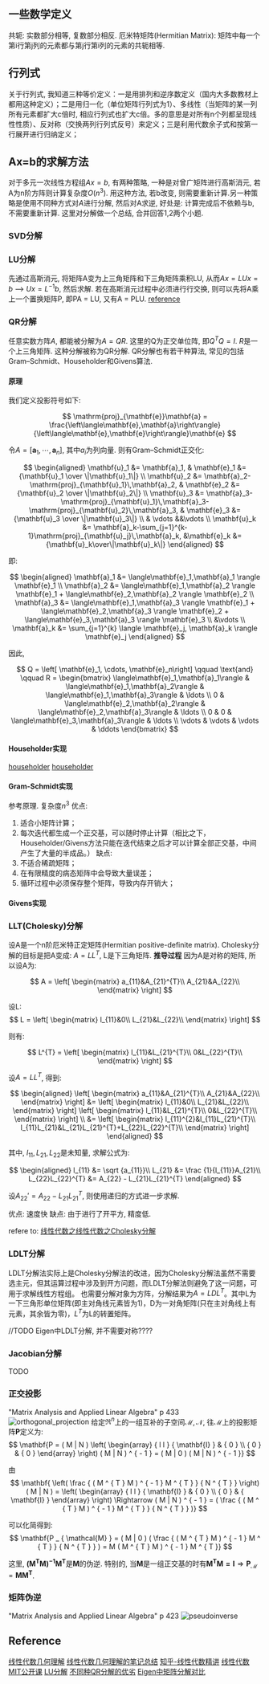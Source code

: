 ## 一些数学定义
共轭: 实数部分相等, 复数部分相反.
厄米特矩阵(Hermitian Matrix): 矩阵中每一个第i行第j列的元素都与第j行第i列的元素的共轭相等.

## 行列式
关于行列式, 我知道三种等价定义：一是用排列和逆序数定义（国内大多数教材上都用这种定义）；二是用归一化（单位矩阵行列式为1）、多线性（当矩阵的某一列所有元素都扩大c倍时, 相应行列式也扩大c倍。多的意思是对所有n个列都呈现线性性质）、反对称（交换两列行列式反号）来定义；三是利用代数余子式和按第一行展开进行归纳定义；

## Ax=b的求解方法
对于多元一次线性方程组$Ax=b$, 有两种策略, 一种是对曾广矩阵进行高斯消元, 若A为n阶方阵则计算复杂度$O(n^3)$. 用这种方法, 若b改变, 则需要重新计算.另一种策略是使用不同种方式对$A$进行分解, 然后对A求逆, 好处是: 计算完成后不依赖与b, 不需要重新计算. 这里对分解做一个总结, 合并回答1,2两个小题.

### SVD分解

### LU分解
先通过高斯消元, 将矩阵A变为上三角矩阵和下三角矩阵乘积LU, 从而$Ax = LUx = b$ --> $Ux = L^{-1}b$, 然后求解. 若在高斯消元过程中必须进行行交换, 则可以先将A乘上一个置换矩阵P, 即PA = LU, 又有A = PLU.
[reference](https://www.cnblogs.com/bigmonkey/p/9555710.html)

### QR分解
任意实数方阵$A$, 都能被分解为$A=QR$. 这里的Q为正交单位阵, 即$Q^TQ=I$. $R$是一个上三角矩阵. 这种分解被称为QR分解. QR分解也有若干种算法, 常见的包括Gram–Schmidt、Householder和Givens算法.

#### 原理
我们定义投影符号如下:

$$
\mathrm{proj}_{\mathbf{e}}\mathbf{a}
= \frac{\left\langle\mathbf{e},\mathbf{a}\right\rangle}{\left\langle\mathbf{e},\mathbf{e}\right\rangle}\mathbf{e}
$$

令$A=[\mathbf{a}_1, \cdots, \mathbf{a}_n]$, 其中$a_i$为列向量. 则有Gram–Schmidt正交化:

$$
\begin{aligned}
 \mathbf{u}_1 &= \mathbf{a}_1,
  & \mathbf{e}_1 &= {\mathbf{u}_1 \over \|\mathbf{u}_1\|} \\
 \mathbf{u}_2 &= \mathbf{a}_2-\mathrm{proj}_{\mathbf{u}_1}\,\mathbf{a}_2,
  & \mathbf{e}_2 &= {\mathbf{u}_2 \over \|\mathbf{u}_2\|} \\
 \mathbf{u}_3 &= \mathbf{a}_3-\mathrm{proj}_{\mathbf{u}_1}\,\mathbf{a}_3-\mathrm{proj}_{\mathbf{u}_2}\,\mathbf{a}_3,
  & \mathbf{e}_3 &= {\mathbf{u}_3 \over \|\mathbf{u}_3\|} \\
 & \vdots &&\vdots \\
 \mathbf{u}_k &= \mathbf{a}_k-\sum_{j=1}^{k-1}\mathrm{proj}_{\mathbf{u}_j}\,\mathbf{a}_k,
  &\mathbf{e}_k &= {\mathbf{u}_k\over\|\mathbf{u}_k\|}
\end{aligned}
$$

即:

$$
\begin{aligned}
 \mathbf{a}_1 &= \langle\mathbf{e}_1,\mathbf{a}_1 \rangle \mathbf{e}_1  \\
 \mathbf{a}_2 &= \langle\mathbf{e}_1,\mathbf{a}_2 \rangle \mathbf{e}_1 + \langle\mathbf{e}_2,\mathbf{a}_2 \rangle \mathbf{e}_2 \\
 \mathbf{a}_3 &= \langle\mathbf{e}_1,\mathbf{a}_3 \rangle \mathbf{e}_1 + \langle\mathbf{e}_2,\mathbf{a}_3 \rangle \mathbf{e}_2 + \langle\mathbf{e}_3,\mathbf{a}_3 \rangle \mathbf{e}_3 \\
 &\vdots \\
 \mathbf{a}_k &= \sum_{j=1}^{k} \langle \mathbf{e}_j, \mathbf{a}_k \rangle \mathbf{e}_j
\end{aligned}
$$

因此,

$$
Q = \left[ \mathbf{e}_1, \cdots, \mathbf{e}_n\right] \qquad \text{and} \qquad R = \begin{bmatrix}
\langle\mathbf{e}_1,\mathbf{a}_1\rangle & \langle\mathbf{e}_1,\mathbf{a}_2\rangle &  \langle\mathbf{e}_1,\mathbf{a}_3\rangle  & \ldots \\
0 & \langle\mathbf{e}_2,\mathbf{a}_2\rangle &  \langle\mathbf{e}_2,\mathbf{a}_3\rangle  & \ldots \\
0 & 0 & \langle\mathbf{e}_3,\mathbf{a}_3\rangle & \ldots \\
\vdots & \vdots & \vdots & \ddots \end{bmatrix}
$$

#### Householder实现
[householder](https://rpubs.com/aaronsc32/qr-decomposition-householder)
[householder](https://blog.csdn.net/hzh_0000/article/details/78655725)

#### Gram-Schmidt实现
参考原理. 复杂度$n^3$
优点:
1. 适合小矩阵计算；
2. 每次迭代都生成一个正交基，可以随时停止计算（相比之下，Householder/Givens方法只能在迭代结束之后才可以计算全部正交基，中间产生了大量的半成品。）
缺点:
1. 不适合稀疏矩阵；
2. 在有限精度的病态矩阵中会导致大量误差；
3. 循环过程中必须保存整个矩阵，导致内存开销大；


#### Givens实现

### LLT(Cholesky)分解
设A是一个n阶厄米特正定矩阵(Hermitian positive-definite matrix).
Cholesky分解的目标是把A变成: $A = LL^T$, L是下三角矩阵.
__推导过程__
因为A是对称的矩阵, 所以设A为:

$$
A =  \left[ \begin{matrix} a_{11}&A_{21}^{T}\\ A_{21}&A_{22}\\ \end{matrix} \right]
$$

设L:
$$
L =  \left[ \begin{matrix} l_{11}&0\\ L_{21}&L_{22}\\ \end{matrix} \right]
$$

则有:

$$
L^{T} =  \left[ \begin{matrix} l_{11}&L_{21}^{T}\\ 0&L_{22}^{T}\\ \end{matrix} \right]
$$

设$A = LL^T$, 得到:

$$
\begin{aligned}
\left[ \begin{matrix} a_{11}&A_{21}^{T}\\ A_{21}&A_{22}\\ \end{matrix} \right] &=  \left[ \begin{matrix} l_{11}&0\\ L_{21}&L_{22}\\ \end{matrix} \right] \left[ \begin{matrix} l_{11}&L_{21}^{T}\\ 0&L_{22}^{T}\\ \end{matrix} \right] \\
 &=  \left[ \begin{matrix} l_{11}^{2}&l_{11}L_{21}^{T}\\ l_{11}L_{21}&L_{21}L_{21}^{T}+L_{22}L_{22}^{T}\\ \end{matrix} \right]
\end{aligned}
$$

其中, $l_{11},L_{21},L_{22}$是未知量, 求解公式为:

$$
\begin{aligned}
l_{11} &= \sqrt {a_{11}}\\
L_{21} &= \frac {1}{l_{11}}A_{21}\\
L_{22}L_{22}^{T} &=  A_{22} - L_{21}L_{21}^{T}
\end{aligned}
$$

设$A_{22}' = A_{22} - L_{21}L_{21}^{T}$, 则使用递归的方式进一步求解.

优点: 速度快
缺点: 由于进行了开平方, 精度低.

refere to: [线性代数之线性代数之Cholesky分解](https://www.qiujiawei.com/linear-algebra-11/)

### LDLT分解
LDLT分解法实际上是Cholesky分解法的改进，因为Cholesky分解法虽然不需要选主元，但其运算过程中涉及到开方问题，而LDLT分解法则避免了这一问题，可用于求解线性方程组。 也需要分解对象为方阵，分解结果为$A=LDL^T$。其中L为一下三角形单位矩阵(即主对角线元素皆为1)，D为一对角矩阵(只在主对角线上有元素，其余皆为零)，$L^T$为L的转置矩阵。

//TODO Eigen中LDLT分解, 并不需要对称????

### Jacobian分解
TODO 

### 正交投影
"Matrix Analysis and Applied Linear Algebra" p 433
![orthogonal_projection](../rc/orthogonal_projection.png)
给定$\mathfrak{R}^n$上的一组互补的子空间$\mathcal{M, N}$, 往$\mathcal{M}$上的投影矩阵$\mathbf{P}$定义为:
$$
\mathbf{P = ( M | N ) \left( \begin{array} { l l } { \mathbf{I} } & { 0 } \\ { 0 } & { 0 } \end{array} \right) ( M | N ) ^ { - 1 } = ( M | 0 ) ( M | N ) ^ { - 1 }}
$$

由
$$
\mathbf{
\left( \frac { ( M ^ { T } M ) ^ { - 1 } M ^ { T } } { N ^ { T } } \right) ( M | N ) = \left( \begin{array} { l l } { \mathbf{I} } & { 0 } \\ { 0 } & { \mathbf{I} } \end{array} \right) \Rightarrow ( M | N ) ^ { - 1 } = ( \frac { ( M ^ { T } M ) ^ { - 1 } M ^ { T } } { N ^ { T } } )}
$$

可以化简得到:
$$
\mathbf{P _ { \mathcal{M} } = ( M | 0 ) ( \frac { ( M ^ { T } M ) ^ { - 1 } M ^ { T } } { N ^ { T } } ) = M ( M ^ { T } M ) ^ { - 1 } M ^ { T }}
$$

这里, $\mathbf{( M ^ { T } M ) ^ { - 1 } M ^ { T }}$是$\mathbf{M}$的伪逆. 特别的, 当$\mathbf{M}$是一组正交基的时有$\mathbf{M^TM=I} \Rightarrow \mathbf{P}_\mathcal{M} = \mathbf{MM^T}$.

### 矩阵伪逆
"Matrix Analysis and Applied Linear Algebra" p 423
![pseudoinverse](../rc/pseudoinverse.png)

## Reference
[线性代数几何理解](https://www.bilibili.com/video/av6731067/?p=2)
[线性代数几何理解的笔记总结](https://charlesliuyx.github.io/2017/10/06/【直观详解】线性代数的本质/)
[知乎-线性代数精讲](https://www.zhihu.com/lives/840892402460954624)
[线性代数MIT公开课](http://open.163.com/special/opencourse/daishu.html)
[LU分解](https://www.cnblogs.com/bigmonkey/p/9555710.html)
[不同种QR分解的优劣](https://www.zhihu.com/question/23905796)
[Eigen中矩阵分解对比](http://zhaoxuhui.top/blog/2019/08/22/eigen-note-2.html)